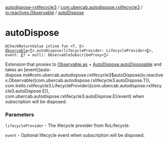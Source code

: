 [autodispose-rxlifecycle3](../../index.md) / [com.ubercab.autodispose.rxlifecycle3](../index.md) / [io.reactivex.Observable](index.md) / [autoDispose](./auto-dispose.md)

# autoDispose

`@CheckReturnValue inline fun <T, E> `[`Observable`](http://reactivex.io/RxJava/2.x/javadoc/io/reactivex/Observable.html)`<`[`T`](auto-dispose.md#T)`>.autoDispose(lifecycleProvider: LifecycleProvider<`[`E`](auto-dispose.md#E)`>, event: `[`E`](auto-dispose.md#E)`? = null): ObservableSubscribeProxy<`[`T`](auto-dispose.md#T)`>`

Extension that proxies to [Observable.as](http://reactivex.io/RxJava/2.x/javadoc/io/reactivex/Observable.html) + [AutoDispose.autoDisposable](#) and takes an [event](auto-dispose.md#com.ubercab.autodispose.rxlifecycle3$autoDispose(io.reactivex.Observable((com.ubercab.autodispose.rxlifecycle3.autoDispose.T)), com.trello.rxlifecycle3.LifecycleProvider((com.ubercab.autodispose.rxlifecycle3.autoDispose.E)), com.ubercab.autodispose.rxlifecycle3.autoDispose.E)/event) when
subscription will be disposed.

### Parameters

`lifecycleProvider` - The lifecycle provider from RxLifecycle.

`event` - Optional lifecycle event when subscription will be disposed.